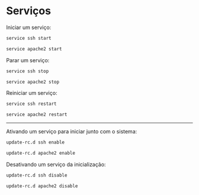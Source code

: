 # Serviços

Iniciar um serviço:

```bash
service ssh start
```

```bash
service apache2 start
```

Parar um serviço:

```bash
service ssh stop
```

```bash
service apache2 stop
```

Reiniciar um serviço:

```bash
service ssh restart
```

```bash
service apache2 restart
```

---

Ativando um serviço para iniciar junto com o sistema:

```bash
update-rc.d ssh enable
```

```bash
update-rc.d apache2 enable
```

Desativando um serviço da inicialização:

```bash
update-rc.d ssh disable
```

```bash
update-rc.d apache2 disable
```
